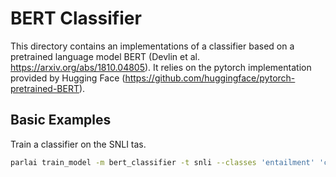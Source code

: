 # BERT Classifier

This directory contains an implementations of a classifier based on a pretrained language model BERT (Devlin et al. https://arxiv.org/abs/1810.04805).
It relies on the pytorch implementation provided by Hugging Face (https://github.com/huggingface/pytorch-pretrained-BERT).


## Basic Examples

Train a classifier on the SNLI tas.
```bash
parlai train_model -m bert_classifier -t snli --classes 'entailment' 'contradiction' 'neutral' -mf /tmp/BERT_snli -bs 20
```
